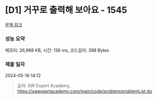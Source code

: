 # [D1] 거꾸로 출력해 보아요 - 1545 

[문제 링크](https://swexpertacademy.com/main/code/problem/problemDetail.do?contestProbId=AV2gbY0qAAQBBAS0) 

### 성능 요약

메모리: 26,988 KB, 시간: 136 ms, 코드길이: 398 Bytes

### 제출 일자

2024-05-16 14:12



> 출처: SW Expert Academy, https://swexpertacademy.com/main/code/problem/problemList.do